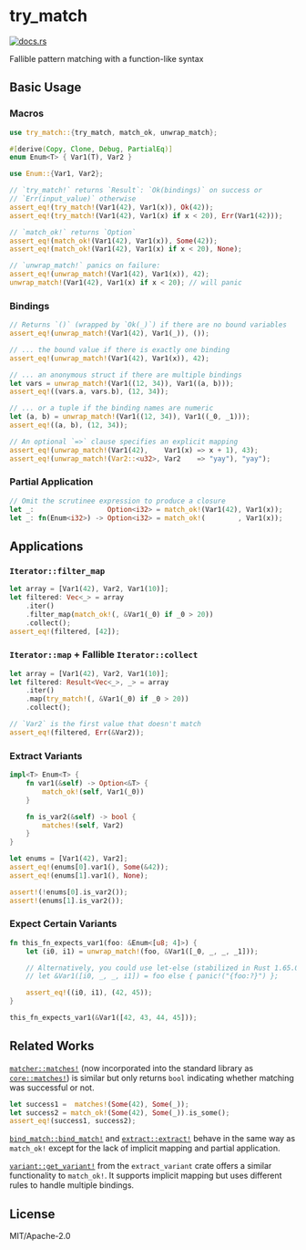 # try_match

[<img src="https://docs.rs/try_match/badge.svg" alt="docs.rs">](https://docs.rs/try_match/)

Fallible pattern matching with a function-like syntax

## Basic Usage

### Macros

```rust
use try_match::{try_match, match_ok, unwrap_match};

#[derive(Copy, Clone, Debug, PartialEq)]
enum Enum<T> { Var1(T), Var2 }

use Enum::{Var1, Var2};

// `try_match!` returns `Result`: `Ok(bindings)` on success or
// `Err(input_value)` otherwise
assert_eq!(try_match!(Var1(42), Var1(x)), Ok(42));
assert_eq!(try_match!(Var1(42), Var1(x) if x < 20), Err(Var1(42)));

// `match_ok!` returns `Option`
assert_eq!(match_ok!(Var1(42), Var1(x)), Some(42));
assert_eq!(match_ok!(Var1(42), Var1(x) if x < 20), None);

// `unwrap_match!` panics on failure:
assert_eq!(unwrap_match!(Var1(42), Var1(x)), 42);
unwrap_match!(Var1(42), Var1(x) if x < 20); // will panic
```

### Bindings

```rust
// Returns `()` (wrapped by `Ok(_)`) if there are no bound variables
assert_eq!(unwrap_match!(Var1(42), Var1(_)), ());

// ... the bound value if there is exactly one binding
assert_eq!(unwrap_match!(Var1(42), Var1(x)), 42);

// ... an anonymous struct if there are multiple bindings
let vars = unwrap_match!(Var1((12, 34)), Var1((a, b)));
assert_eq!((vars.a, vars.b), (12, 34));

// ... or a tuple if the binding names are numeric
let (a, b) = unwrap_match!(Var1((12, 34)), Var1((_0, _1)));
assert_eq!((a, b), (12, 34));

// An optional `=>` clause specifies an explicit mapping
assert_eq!(unwrap_match!(Var1(42),    Var1(x) => x + 1), 43);
assert_eq!(unwrap_match!(Var2::<u32>, Var2    => "yay"), "yay");
```

### Partial Application

```rust
// Omit the scrutinee expression to produce a closure
let _:                  Option<i32> = match_ok!(Var1(42), Var1(x));
let _: fn(Enum<i32>) -> Option<i32> = match_ok!(        , Var1(x));
```

## Applications

### `Iterator::filter_map`

```rust
let array = [Var1(42), Var2, Var1(10)];
let filtered: Vec<_> = array
    .iter()
    .filter_map(match_ok!(, &Var1(_0) if _0 > 20))
    .collect();
assert_eq!(filtered, [42]);
```

### `Iterator::map` + Fallible `Iterator::collect`

```rust
let array = [Var1(42), Var2, Var1(10)];
let filtered: Result<Vec<_>, _> = array
    .iter()
    .map(try_match!(, &Var1(_0) if _0 > 20))
    .collect();

// `Var2` is the first value that doesn't match
assert_eq!(filtered, Err(&Var2));
```

### Extract Variants

```rust
impl<T> Enum<T> {
    fn var1(&self) -> Option<&T> {
        match_ok!(self, Var1(_0))
    }

    fn is_var2(&self) -> bool {
        matches!(self, Var2)
    }
}

let enums = [Var1(42), Var2];
assert_eq!(enums[0].var1(), Some(&42));
assert_eq!(enums[1].var1(), None);

assert!(!enums[0].is_var2());
assert!(enums[1].is_var2());
```

### Expect Certain Variants

```rust
fn this_fn_expects_var1(foo: &Enum<[u8; 4]>) {
    let (i0, i1) = unwrap_match!(foo, &Var1([_0, _, _, _1]));

    // Alternatively, you could use let-else (stabilized in Rust 1.65.0):
    // let &Var1([i0, _, _, i1]) = foo else { panic!("{foo:?}") };

    assert_eq!((i0, i1), (42, 45));
}

this_fn_expects_var1(&Var1([42, 43, 44, 45]));
```

## Related Works

[`matcher::matches!`][] (now incorporated into the standard library as
[`core::matches!`][]) is similar but only returns `bool` indicating whether
matching was successful or not.

```rust
let success1 =  matches!(Some(42), Some(_));
let success2 = match_ok!(Some(42), Some(_)).is_some();
assert_eq!(success1, success2);
```

[`bind_match::bind_match!`][] and [`extract::extract!`][] behave in the same way
as `match_ok!` except for the lack of implicit mapping and partial application.

[`variant::get_variant!`][] from the `extract_variant` crate offers a similar
functionality to `match_ok!`. It supports implicit mapping but uses different
rules to handle multiple bindings.

[`core::matches!`]: https://doc.rust-lang.org/1.56.0/core/macro.matches.html
[`matcher::matches!`]: https://crates.io/crates/matches
[`bind_match::bind_match!`]: https://crates.io/crates/bind_match
[`extract::extract!`]: https://crates.io/crates/extract_macro
[`variant::get_variant!`]: https://crates.io/crates/extract-variant/1.0.0

## License

MIT/Apache-2.0
